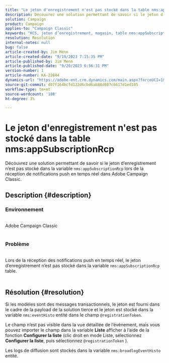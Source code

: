 ```yaml
---
title: "Le jeton d'enregistrement n'est pas stocké dans la table nms:appSubscriptionRcp"
description: Découvrez une solution permettant de savoir si le jeton d’enregistrement n’est pas stocké dans la table nms:appSubscriptionRcp lors de la réception de notifications push en temps réel.
solution: Campaign
product: Campaign
applies-to: "Campaign Classic"
keywords: "KCS, jeton d’enregistrement, magasin, table nms:appSubscriptionRcp, FAQ, ACC, Adobe Campaign Classic, notifications push, @registrationToken, nms:eventHisto, Configurer la liste, logs de diffusion, nms:broadlogEventHisto"
resolution: Resolution
internal-notes: null
bug: false
article-created-by: Jim Menn
article-created-date: "9/19/2023 7:15:35 PM"
article-published-by: Jim Menn
article-published-date: "9/20/2023 6:56:31 PM"
version-number: 1
article-number: KA-22844
dynamics-url: "https://adobe-ent.crm.dynamics.com/main.aspx?forceUCI=1&pagetype=entityrecord&etn=knowledgearticle&id=44bc4ae6-2057-ee11-be6f-6045bd006268"
source-git-commit: d07f164bcfd122d6cbd6ab88d087c6617d1ed105
workflow-type: tm+mt
source-wordcount: '188'
ht-degree: 3%

---
```


# Le jeton d&#39;enregistrement n&#39;est pas stocké dans la table nms:appSubscriptionRcp


Découvrez une solution permettant de savoir si le jeton d’enregistrement n’est pas stocké dans la variable `nms:appSubscriptionRcp` lors de la réception de notifications push en temps réel dans Adobe Campaign Classic.

## Description {#description}




### Environnement


<br>Adobe Campaign Classic<br><br>


### Problème


<br>Lors de la réception des notifications push en temps réel, le jeton d’enregistrement n’est pas stocké dans la variable `nms:appSubscriptionRcp` table.<br><br>



## Résolution {#resolution}


Si les modèles sont des messages transactionnels, le jeton est fourni dans le cadre de la payload de la solution tierce et le jeton est stocké dans la variable `nms:eventHisto` entité dans le champ `@registrationToken`.

Le champ n’est pas visible dans la vue détaillée de l’événement, mais vous pouvez importer le champ dans la variable <b>Liste</b> afficher à l’aide de la fonction <b>Configurer la liste</b> (clic droit en mode Liste, sélectionnez <b>Configurer la liste</b>, puis sélectionnez `@registrationToken` ).

Les logs de diffusion sont stockés dans la variable `nms:broadlogEventHisto` entité.
